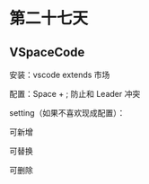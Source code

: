 # 第二十七天

## VSpaceCode

安装：vscode extends 市场

配置：Space + ; 防止和 Leader 冲突

setting（如果不喜欢现成配置）：

可新增

可替换

可删除

